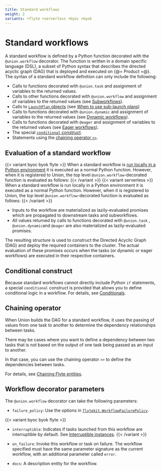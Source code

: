 ```yaml
---
title: Standard workflows
weight: 2
variants: +flyte +serverless +byoc +byok
---
```


# Standard workflows

A standard workflow is defined by a Python function decorated with the `@union.workflow` decorator.
The function is written in a domain specific language (DSL), a subset of Python syntax that describes the directed acyclic graph (DAG) that is deployed and executed on {@= Product =@}.
The syntax of a standard workflow definition can only include the following:

* Calls to functions decorated with `@union.task` and assignment of variables to the returned values.
* Calls to other functions decorated with `@union.workflow` and assignment of variables to the returned values (see [Subworkflows](./subworkflows-and-sub-launch-plans.md)).
* Calls to [`LaunchPlan` objects](../launch-plans/index.md) (see [When to use sub-launch plans](./subworkflows-and-sub-launch-plans.md#when-to-use-sub-launch-plans))
* Calls to functions decorated with `@union.dynamic` and assignment of variables to the returned values (see [Dynamic workflows](./dynamic-workflows.md)).
* Calls to functions decorated with `@eager` and assignment of variables to the returned values (see [Eager workflows](./eager-workflows.md)).
* The special [`conditional` construct](#conditional-construct).
* Statements using the [chaining operator `>>`](#chaining-operator).

## Evaluation of a standard workflow

{{< variant byoc byok flyte >}}
When a standard workflow is [run locally in a Python environment](../../development-cycle/running-your-code.md#running-a-script-in-local-python-with-union-run) it is executed as a normal Python function.
However, when it is registered to Union, the top level `@union.workflow`-decorated function is evaluated as follows:
{{< /variant >}}
{{< variant serverless >}}
When a standard workflow is run locally in a Python environment it is executed as a normal Python function.
However, when it is registered to Union, the top level `@union.workflow`-decorated function is evaluated as follows:
{{< /variant >}}

* Inputs to the workflow are materialized as lazily-evaluated promises which are propagated to downstream tasks and subworkflows.
* All values returned by calls to functions decorated with `@union.task` , `@union.dynamic`and `@eager` are also materialized as lazily-evaluated promises.

The resulting structure is used to construct the Directed Acyclic Graph (DAG) and deploy the required containers to the cluster.
The actual evaluation of these promises occurs when the tasks (or dynamic or eager workflows) are executed in their respective containers.

## Conditional construct

Because standard workflows cannot directly include Python `if` statements, a special `conditional` construct is provided that allows you to define conditional logic in a workflow.
For details, see [Conditionals](https://docs.flyte.org/en/latest/user_guide/advanced_composition/conditionals.html).

## Chaining operator

When Union builds the DAG for a standard workflow, it uses the passing of values from one task to another to determine the dependency relationships between tasks.

There may be cases where you want to define a dependency between two tasks that is not based on the output of one task being passed as an input to another.

In that case, you can use the chaining operator `>>` to define the dependencies between tasks.

For details, see [Chaining Flyte entities](https://docs.flyte.org/en/latest/user_guide/advanced_composition/chaining_flyte_entities.html).

## Workflow decorator parameters

The `@union.workflow` decorator can take the following parameters:

* `failure_policy`: Use the options in [`flytekit.WorkflowFailurePolicy`](https://docs.flyte.org/en/latest/api/flytekit/generated/flytekit.WorkflowFailurePolicy.html#flytekit.WorkflowFailurePolicy).

{{< variant byoc byok flyte >}}
* `interruptible`: Indicates if tasks launched from this workflow are interruptible by default. See [Interruptible instances](../tasks/task-hardware-environment/interruptible-instances.md).
{{< /variant >}}

* `on_failure`: Invoke this workflow or task on failure. The workflow specified must have the same parameter signature as the current workflow, with an additional parameter called `error`.

* `docs`: A description entity for the workflow.
